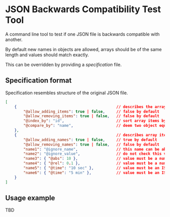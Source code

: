 # JSON Backwards Compatibility Test Tool

A command line tool to test if one JSON file is backwards compatible with another.

By default new names in objects are allowed, arrays should be of the same length and values should match exactly.

This can be overridden by providing a *specification* file.

## Specification format

Specification resembles structure of the original JSON file.

```json
[
    {                                            // describes the array itself
        "@allow_adding_items": true | false,     // false by default
        "@allow_removing_items": true | false,   // false by default
        "@index_by": "id",                       // sort array items by this field (null by default)
        "@compare_by": "name",                   // deem two object equal if their "name" fields are equal
    },
    {                                            // describes array items
        "@allow_adding_names": true | false,     // true by default
        "@allow_removing_names": true | false,   // false by default
        "name1": "@ignore_name",                 // this name can be absent in the new version
        "name2": "@ignore_value",                // do not check this value for equality
        "name3": { "@abs": 10 },                 // value must be a number and must not differ for more than 10 from the original value
        "name4": { "@rel": 0.1 },                // value must be a number and must not differ for more than 10% of the original value
        "name5": { "@time": "10 sec" },          // value must be an ISO 8601 timestamp and must not differ for more than 10 seconds from the original value
        "name6": { "@time": "5 min" },           // value must be an ISO 8601 timestamp and must not differ for more than 5 minutes from the original value
    }
]
```

## Usage example

TBD